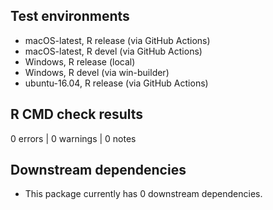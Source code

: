 ## Test environments
* macOS-latest, R release (via GitHub Actions)
* macOS-latest, R devel   (via GitHub Actions)
* Windows,      R release (local)
* Windows,      R devel   (via win-builder)
* ubuntu-16.04, R release (via GitHub Actions)

## R CMD check results

0 errors | 0 warnings | 0 notes

## Downstream dependencies

* This package currently has 0 downstream dependencies.
